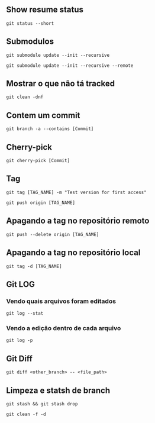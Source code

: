 ## Show resume status
```
git status --short
```
## Submodulos
```
git submodule update --init --recursive
```
```
git submodule update --init --recursive --remote
```
## Mostrar o que não tá tracked
```
git clean -dnf
```
## Contem um commit
```
git branch -a --contains [Commit]
```
## Cherry-pick
```
git cherry-pick [Commit]
```
## Tag
```
git tag [TAG_NAME] -m "Test version for first access"
```
```
git push origin [TAG_NAME]
```
## Apagando a tag no repositório remoto
```
git push --delete origin [TAG_NAME]
```
## Apagando a tag no repositório local
```
git tag -d [TAG_NAME]
```
## Git LOG
### Vendo quais arquivos foram editados
```
git log --stat
```
### Vendo a edição dentro de cada arquivo
```
git log -p
```
## Git Diff
```
git diff <other_branch> -- <file_path>
```
## Limpeza e statsh de branch
```
git stash && git stash drop
```
```
git clean -f -d
```
